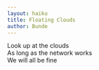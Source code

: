 ```yaml
---
layout: haiku
title: Floating Clouds
author: Bunde
---
```



Look up at the clouds<br>
As long as the network works<br>
We will all be fine<br>